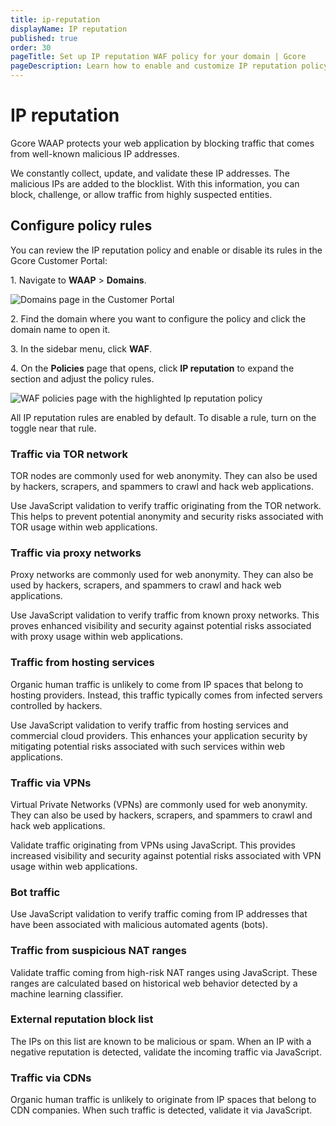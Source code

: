 ```yaml
---
title: ip-reputation
displayName: IP reputation
published: true
order: 30
pageTitle: Set up IP reputation WAF policy for your domain | Gcore
pageDescription: Learn how to enable and customize IP reputation policy.
---
```

# IP reputation

Gcore WAAP protects your web application by blocking traffic that comes from well-known malicious IP addresses.  

We constantly collect, update, and validate these IP addresses. The malicious IPs are added to the blocklist. With this information, you can block, challenge, or allow traffic from highly suspected entities.  

## Configure policy rules 

You can review the IP reputation policy and enable or disable its rules in the Gcore Customer Portal: 

1\. Navigate to **WAAP** > **Domains**. 

<img src="https://assets.gcore.pro/docs/waap/waf-policies/ip-reputation/domains-page.png" alt="Domains page in the Customer Portal">

2\. Find the domain where you want to configure the policy and click the domain name to open it.  

3\. In the sidebar menu, click **WAF**. 

4\. On the **Policies** page that opens, click **IP reputation** to expand the section and adjust the policy rules. 

<img src="https://assets.gcore.pro/docs/waap/waf-policies/ip-reputation/ip-reputation.png" alt="WAF policies page with the highlighted Ip reputation policy">

<alert-element type="info" title="Info">

All IP reputation rules are enabled by default. To disable a rule, turn on the toggle near that rule. 

</alert-element>

### Traffic via TOR network 

TOR nodes are commonly used for web anonymity. They can also be used by hackers, scrapers, and spammers to crawl and hack web applications. 

Use JavaScript validation to verify traffic originating from the TOR network. This helps to prevent potential anonymity and security risks associated with TOR usage within web applications. 

### Traffic via proxy networks 

Proxy networks are commonly used for web anonymity. They can also be used by hackers, scrapers, and spammers to crawl and hack web applications. 

Use JavaScript validation to verify traffic from known proxy networks. This proves enhanced visibility and security against potential risks associated with proxy usage within web applications. 

### Traffic from hosting services 

Organic human traffic is unlikely to come from IP spaces that belong to hosting providers. Instead, this traffic typically comes from infected servers controlled by hackers. 

Use JavaScript validation to verify traffic from hosting services and commercial cloud providers. This enhances your application security by mitigating potential risks associated with such services within web applications. 

### Traffic via VPNs 

Virtual Private Networks (VPNs) are commonly used for web anonymity. They can also be used by hackers, scrapers, and spammers to crawl and hack web applications. 

Validate traffic originating from VPNs using JavaScript. This provides increased visibility and security against potential risks associated with VPN usage within web applications. 

### Bot traffic 

Use JavaScript validation to verify traffic coming from IP addresses that have been associated with malicious automated agents (bots). 

### Traffic from suspicious NAT ranges 

Validate traffic coming from high-risk NAT ranges using JavaScript. These ranges are calculated based on historical web behavior detected by a machine learning classifier. 

### External reputation block list 

The IPs on this list are known to be malicious or spam. When an IP with a negative reputation is detected, validate the incoming traffic via JavaScript. 

### Traffic via CDNs 

Organic human traffic is unlikely to originate from IP spaces that belong to CDN companies. When such traffic is detected, validate it via JavaScript. 